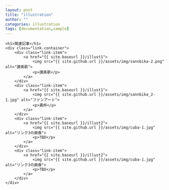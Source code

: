 ```yaml
---
layout: post
title: "illustration"
author: ""
categories: illustration
tags: [documentation,sample]
---
```

<html lang="ja">
<head>
    <meta charset="UTF-8">
    <meta name="viewport" content="width=device-width, initial-scale=1.0">
    <title>ブログリンク集</title>
    <style>
         .link-container {
            display: flex;
            flex-wrap: wrap;
            justify-content: space-around;
        }
        .link-item {
            width: calc(33.33% - 30px); /* 余白を差し引いて計算 */
            margin: 2px;
            text-align: center;
        }
        .post-date {
            display: none;
        }
        .link-item img {
            width: 100%;
            height: 200px; /* 高さを固定 */
            object-fit: cover; /* アスペクト比を維持しつつ、画像の中央を表示 */
            border-radius: 10px;
            transition: transform 0.3s ease; /* ズームのトランジションを設定 */
        }
        .link-item img:hover {
            transform: scale(1.1); /* カーソルを合わせたときに1.1倍にズーム */
        }
        .link-item a {
            text-decoration: none;
            color: #0099e6;
            font-weight: bold;
        }
    </style>
</head>
<body>

    <h1>関連記事</h1>
    <div class="link-container">
        <div class="link-item">
            <a href="{{ site.baseurl }}/illust1">
                <img src="{{ site.github.url }}/assets/img/sannbika-2.png" alt="讃美歌">
                <p>讃美歌</p>
            </a>
        </div>
        <div class="link-item">
            <a href="{{ site.baseurl }}/illust1">
                <img src="{{ site.github.url }}/assets/img/sannbika_2-1.jpg" alt="ファンアート">
                <p>異邦</p>
            </a>
        </div>
        <div class="link-item">
            <a href="{{ site.baseurl }}/illust2">
                <img src="{{ site.github.url }}/assets/img/cuba-1.jpg" alt="リンク3の画像">
                <p>TBD</p>
            </a>
        </div>
        <div class="link-item">
            <a href="{{ site.baseurl }}/illust2">
                <img src="{{ site.github.url }}/assets/img/cuba-1.jpg" alt="リンク3の画像">
                <p>TBD</p>
            </a>
        </div>
    </div>

</body>
</html>


